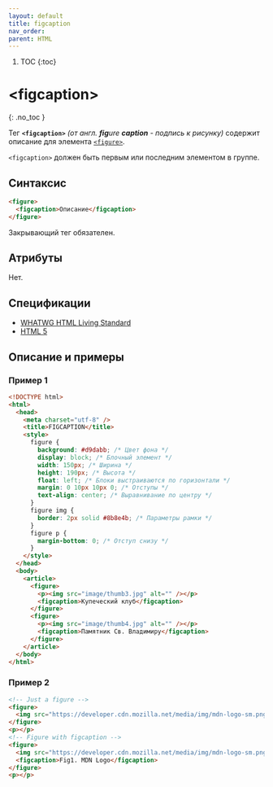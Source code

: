 ```yaml
---
layout: default
title: figcaption
nav_order:
parent: HTML
---
```


<!-- prettier-ignore-start -->
1. TOC
{:toc}

# &lt;figcaption&gt;
{: .no_toc }
<!-- prettier-ignore-end -->

Тег **`<figcaption>`** _(от англ. **fig**ure **caption** - подпись к рисунку)_ содержит описание для элемента [`<figure>`](/html/figure/).

`<figcaption>` должен быть первым или последним элементом в группе.

## Синтаксис

```html
<figure>
  <figcaption>Описание</figcaption>
</figure>
```

Закрывающий тег обязателен.

## Атрибуты

Нет.

## Спецификации

- [WHATWG HTML Living Standard](https://html.spec.whatwg.org/multipage/semantics.html#the-figcaption-element)
- [HTML 5](http://www.w3.org/TR/html5/grouping-content.html#the-figcaption-element)

## Описание и примеры

### Пример 1

```html
<!DOCTYPE html>
<html>
  <head>
    <meta charset="utf-8" />
    <title>FIGCAPTION</title>
    <style>
      figure {
        background: #d9dabb; /* Цвет фона */
        display: block; /* Блочный элемент */
        width: 150px; /* Ширина */
        height: 190px; /* Высота */
        float: left; /* Блоки выстраиваются по горизонтали */
        margin: 0 10px 10px 0; /* Отступы */
        text-align: center; /* Выравнивание по центру */
      }
      figure img {
        border: 2px solid #8b8e4b; /* Параметры рамки */
      }
      figure p {
        margin-bottom: 0; /* Отступ снизу */
      }
    </style>
  </head>
  <body>
    <article>
      <figure>
        <p><img src="image/thumb3.jpg" alt="" /></p>
        <figcaption>Купеческий клуб</figcaption>
      </figure>
      <figure>
        <p><img src="image/thumb4.jpg" alt="" /></p>
        <figcaption>Памятник Св. Владимиру</figcaption>
      </figure>
    </article>
  </body>
</html>
```

### Пример 2

```html
<!-- Just a figure -->
<figure>
  <img src="https://developer.cdn.mozilla.net/media/img/mdn-logo-sm.png" alt="An awesome picture" />
</figure>
<p></p>
<!-- Figure with figcaption -->
<figure>
  <img src="https://developer.cdn.mozilla.net/media/img/mdn-logo-sm.png" alt="An awesome picture" />
  <figcaption>Fig1. MDN Logo</figcaption>
</figure>
<p></p>
```
